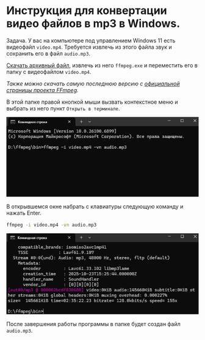 # Инструкция для конвертации видео файлов в mp3 в Windows.

Задача. У вас на компьютере под управлением Windows 11 есть видеофайл `video.mp4`. Требуется извлечь из этого файла звук и сохранить его в файл `audio.mp3`.

[Скачать архивный файл](https://drive.google.com/file/d/12bcdhKBfRiqU67Vc-AuY-79sDErbIxBC/view?usp=drive_link), извлечь из него `ffmpeg.exe` и переместить его в папку с видеофайлом `video.mp4`.

_Также можно скачать самую последнюю версию с [официальной страницы проекта FFmpeg](https://github.com/BtbN/FFmpeg-Builds/releases/tag/latest)._

В этой папке правой кнопкой мыши вызвать контекстное меню и выбрать из него пункт `Открыть в терминале`.

![Окно терминала](mp3_01.jpg)

В открывшемся окне набрать с клавиатуры следующую команду и нажать Enter.

```bash
ffmpeg -i video.mp4 -vn audio.mp3
```

![Окно терминала](mp3_02.jpg)

После завершения работы программы в папке будет создан файл `audio.mp3`.
